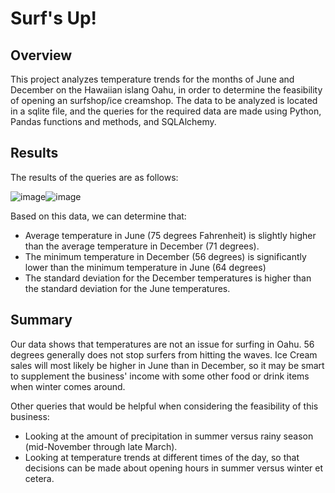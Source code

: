 # Surf's Up!

## Overview
This project analyzes temperature trends for the months of June and December on the Hawaiian islang Oahu, in order to determine the feasibility of opening an surfshop/ice creamshop. The data to be analyzed is located in a sqlite file, and the queries for the required data are made using Python, Pandas functions and methods, and SQLAlchemy.

## Results
The results of the queries are as follows:

![image](https://user-images.githubusercontent.com/93882635/151738404-fea5d408-e251-4939-8630-a6b30ac5b417.png)![image](https://user-images.githubusercontent.com/93882635/151738420-e68b13da-e461-46fa-a431-7b70b1334487.png)

Based on this data, we can determine that:

- Average temperature in June (75 degrees Fahrenheit) is slightly higher than the average temperature in December (71 degrees).
- The minimum temperature in December (56 degrees) is significantly lower than the minimum temperature in June (64 degrees)
- The standard deviation for the December temperatures is higher than the standard deviation for the June temperatures.

## Summary
Our data shows that temperatures are not an issue for surfing in Oahu. 56 degrees generally does not stop surfers from hitting the waves. Ice Cream sales will most likely be higher in June than in December, so it may be smart to supplement the business' income with some other food or drink items when winter comes around.

Other queries that would be helpful when considering the feasibility of this business:

- Looking at the amount of precipitation in summer versus rainy season (mid-November through late March).
- Looking at temperature trends at different times of the day, so that decisions can be made about opening hours in summer versus winter et cetera.
